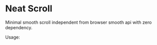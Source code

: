 # Neat Scroll

Minimal smooth scroll independent from browser smooth api with zero dependency.

Usage:
```javascript

```